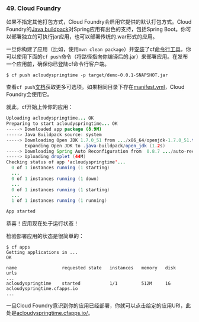 ### 49. Cloud Foundry

如果不指定其他打包方式，Cloud Foundry会启用它提供的默认打包方式。Cloud Foundry的[Java buildpack](https://github.com/cloudfoundry/java-buildpack)对Spring应用有出色的支持，包括Spring Boot。你可以部署独立的可执行jar应用，也可以部署传统的.war形式的应用。

一旦你构建了应用（比如，使用`mvn clean package`）并[安装](http://docs.cloudfoundry.org/devguide/installcf/install-go-cli.html)了cf[命令行工具](http://docs.cloudfoundry.org/devguide/installcf/install-go-cli.html)，你可以使用下面的`cf push`命令（将路径指向你编译后的.jar）来部署应用。在发布一个应用前，确保你已登陆cf命令行客户端。
```shell
$ cf push acloudyspringtime -p target/demo-0.0.1-SNAPSHOT.jar
```
查看`cf push`[文档](http://docs.cloudfoundry.org/devguide/installcf/whats-new-v6.html#push)获取更多可选项。如果相同目录下存在[manifest.yml](http://docs.cloudfoundry.org/devguide/deploy-apps/manifest.html)，Cloud Foundry会使用它。

就此，cf开始上传你的应用：
```java
Uploading acloudyspringtime... OK
Preparing to start acloudyspringtime... OK
-----> Downloaded app package (8.9M)
-----> Java Buildpack source: system
-----> Downloading Open JDK 1.7.0_51 from .../x86_64/openjdk-1.7.0_51.tar.gz (1.8s)
       Expanding Open JDK to .java-buildpack/open_jdk (1.2s)
-----> Downloading Spring Auto Reconfiguration from  0.8.7 .../auto-reconfiguration-0.8.7.jar (0.1s)
-----> Uploading droplet (44M)
Checking status of app 'acloudyspringtime'...
  0 of 1 instances running (1 starting)
  ...
  0 of 1 instances running (1 down)
  ...
  0 of 1 instances running (1 starting)
  ...
  1 of 1 instances running (1 running)

App started
```
恭喜！应用现在处于运行状态！

检验部署应用的状态是很简单的：
```shell
$ cf apps
Getting applications in ...
OK

name                 requested state   instances   memory   disk   urls
...
acloudyspringtime    started           1/1         512M     1G     acloudyspringtime.cfapps.io
...
```
一旦Cloud Foundry意识到你的应用已经部署，你就可以点击给定的应用URI，此处是[acloudyspringtime.cfapps.io/](http://acloudyspringtime.cfapps.io/)。

